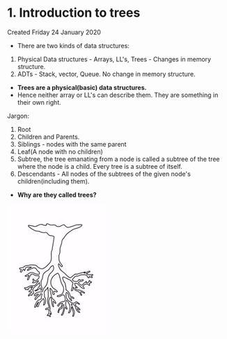 # 1. Introduction to trees

Created Friday 24 January 2020

- There are two kinds of data structures:

1. Physical Data structures - Arrays, LL's, Trees - Changes in memory structure.
2. ADTs - Stack, vector, Queue. No change in memory structure.

- **Trees are a physical(basic) data structures.**
- Hence neither array or LL's can describe them. They are something in their own right.

Jargon:

1. Root
2. Children and Parents.
3. Siblings - nodes with the same parent
4. Leaf(A node with no children)
5. Subtree, the tree emanating from a node is called a subtree of the tree where the node is a child. Every tree is a subtree of itself.
6. Descendants - All nodes of the subtrees of the given node's children(including them).

- **Why are they called trees?**

![](/assets/1._Introduction_to_trees-image-1.png)
